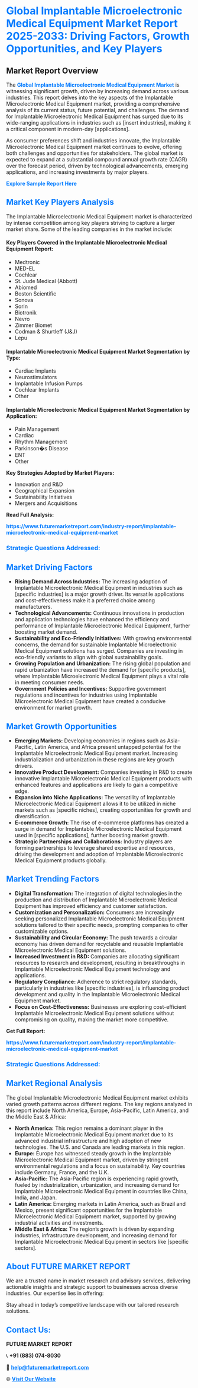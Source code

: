 <h1 style="color: #007BFF;">Global Implantable Microelectronic Medical Equipment Market Report 2025-2033: Driving Factors, Growth Opportunities, and Key Players</h1>

<section id="overview">
<h2>Market Report Overview</h2>
<p>The <a href="https://www.futuremarketreport.com/industry-report/implantable-microelectronic-medical-equipment-market" style="color: #007BFF; text-decoration: none;"><strong>Global Implantable Microelectronic Medical Equipment Market</strong></a> is witnessing significant growth, driven by increasing demand across various industries. This report delves into the key aspects of the Implantable Microelectronic Medical Equipment market, providing a comprehensive analysis of its current status, future potential, and challenges. The demand for Implantable Microelectronic Medical Equipment has surged due to its wide-ranging applications in industries such as [insert industries], making it a critical component in modern-day [applications].</p>
<p>As consumer preferences shift and industries innovate, the Implantable Microelectronic Medical Equipment market continues to evolve, offering both challenges and opportunities for stakeholders. The global market is expected to expand at a substantial compound annual growth rate (CAGR) over the forecast period, driven by technological advancements, emerging applications, and increasing investments by major players.</p>
</section>

<section id="overview">
<p><a href="https://www.futuremarketreport.com/request-sample/reportId=79907" style="color: #007BFF; text-decoration: none;"><strong>Explore Sample Report Here</strong></a></p>
</section>

<section id="key-players">
<h2 style="color: #007BFF;">Market Key Players Analysis</h2>
<p>The Implantable Microelectronic Medical Equipment market is characterized by intense competition among key players striving to capture a larger market share. Some of the leading companies in the market include:</p>
<h4>Key Players Covered in the Implantable Microelectronic Medical Equipment Report:</h4>
<ul><li>Medtronic</li><li>MED-EL</li><li>Cochlear</li><li>St. Jude Medical (Abbott)</li><li>Abiomed</li><li>Boston Scientific</li><li>Sonova</li><li>Sorin</li><li>Biotronik</li><li>Nevro</li><li>Zimmer Biomet</li><li>Codman &amp; Shurtleff (J&amp;J)</li><li>Lepu</li></ul>
<h4>Implantable Microelectronic Medical Equipment Market Segmentation by Type:</h4>
<ul><li>Cardiac Implants</li><li>Neurostimulators</li><li>Implantable Infusion Pumps</li><li>Cochlear Implants</li><li>Other</li></ul>

<h4>Implantable Microelectronic Medical Equipment Market Segmentation by Application:</h4>
<ul><li>Pain Management</li><li>Cardiac</li><li>Rhythm Management</li><li>Parkinson�s Disease</li><li>ENT</li><li>Other</li></ul>
<p><strong>Key Strategies Adopted by Market Players:</strong></p>
<ul>
<li>Innovation and R&D</li>
<li>Geographical Expansion</li>
<li>Sustainability Initiatives</li>
<li>Mergers and Acquisitions</li>
</ul>
</section>

<section>
<p><strong>Read Full Analysis: </strong></p><a href="https://www.futuremarketreport.com/industry-report/implantable-microelectronic-medical-equipment-market" style="color: #007BFF; text-decoration: none;"><strong>https://www.futuremarketreport.com/industry-report/implantable-microelectronic-medical-equipment-market</strong></a>
<h3 style="color: #007BFF;">Strategic Questions Addressed:</h3>
</section>

<section id="driving-factors">
<h2 style="color: #007BFF;">Market Driving Factors</h2>
<ul>
<li><strong>Rising Demand Across Industries:</strong> The increasing adoption of Implantable Microelectronic Medical Equipment in industries such as [specific industries] is a major growth driver. Its versatile applications and cost-effectiveness make it a preferred choice among manufacturers.</li>
<li><strong>Technological Advancements:</strong> Continuous innovations in production and application technologies have enhanced the efficiency and performance of Implantable Microelectronic Medical Equipment, further boosting market demand.</li>
<li><strong>Sustainability and Eco-Friendly Initiatives:</strong> With growing environmental concerns, the demand for sustainable Implantable Microelectronic Medical Equipment solutions has surged. Companies are investing in eco-friendly variants to align with global sustainability goals.</li>
<li><strong>Growing Population and Urbanization:</strong> The rising global population and rapid urbanization have increased the demand for [specific products], where Implantable Microelectronic Medical Equipment plays a vital role in meeting consumer needs.</li>
<li><strong>Government Policies and Incentives:</strong> Supportive government regulations and incentives for industries using Implantable Microelectronic Medical Equipment have created a conducive environment for market growth.</li>
</ul>
</section>

<section id="growth-opportunities">
<h2 style="color: #007BFF;">Market Growth Opportunities</h2>
<ul>
<li><strong>Emerging Markets:</strong> Developing economies in regions such as Asia-Pacific, Latin America, and Africa present untapped potential for the Implantable Microelectronic Medical Equipment market. Increasing industrialization and urbanization in these regions are key growth drivers.</li>
<li><strong>Innovative Product Development:</strong> Companies investing in R&D to create innovative Implantable Microelectronic Medical Equipment products with enhanced features and applications are likely to gain a competitive edge.</li>
<li><strong>Expansion into Niche Applications:</strong> The versatility of Implantable Microelectronic Medical Equipment allows it to be utilized in niche markets such as [specific niches], creating opportunities for growth and diversification.</li>
<li><strong>E-commerce Growth:</strong> The rise of e-commerce platforms has created a surge in demand for Implantable Microelectronic Medical Equipment used in [specific applications], further boosting market growth.</li>
<li><strong>Strategic Partnerships and Collaborations:</strong> Industry players are forming partnerships to leverage shared expertise and resources, driving the development and adoption of Implantable Microelectronic Medical Equipment products globally.</li>
</ul>
</section>

<section id="trending-factors">
<h2 style="color: #007BFF;">Market Trending Factors</h2>
<ul>
<li><strong>Digital Transformation:</strong> The integration of digital technologies in the production and distribution of Implantable Microelectronic Medical Equipment has improved efficiency and customer satisfaction.</li>
<li><strong>Customization and Personalization:</strong> Consumers are increasingly seeking personalized Implantable Microelectronic Medical Equipment solutions tailored to their specific needs, prompting companies to offer customizable options.</li>
<li><strong>Sustainability and Circular Economy:</strong> The push towards a circular economy has driven demand for recyclable and reusable Implantable Microelectronic Medical Equipment solutions.</li>
<li><strong>Increased Investment in R&D:</strong> Companies are allocating significant resources to research and development, resulting in breakthroughs in Implantable Microelectronic Medical Equipment technology and applications.</li>
<li><strong>Regulatory Compliance:</strong> Adherence to strict regulatory standards, particularly in industries like [specific industries], is influencing product development and quality in the Implantable Microelectronic Medical Equipment market.</li>
<li><strong>Focus on Cost-Effectiveness:</strong> Businesses are exploring cost-efficient Implantable Microelectronic Medical Equipment solutions without compromising on quality, making the market more competitive.</li>
</ul>
</section>

<section>
<p><strong>Get Full Report: </strong></p><a href="https://www.futuremarketreport.com/industry-report/implantable-microelectronic-medical-equipment-market" style="color: #007BFF; text-decoration: none;"><strong>https://www.futuremarketreport.com/industry-report/implantable-microelectronic-medical-equipment-market</strong></a>
<h3 style="color: #007BFF;">Strategic Questions Addressed:</h3>
</section>


<section id="regional-analysis">
<h2 style="color: #007BFF;">Market Regional Analysis</h2>
<p>The global Implantable Microelectronic Medical Equipment market exhibits varied growth patterns across different regions. The key regions analyzed in this report include North America, Europe, Asia-Pacific, Latin America, and the Middle East & Africa:</p>
<ul>
<li><strong>North America:</strong> This region remains a dominant player in the Implantable Microelectronic Medical Equipment market due to its advanced industrial infrastructure and high adoption of new technologies. The U.S. and Canada are leading markets in this region.</li>
<li><strong>Europe:</strong> Europe has witnessed steady growth in the Implantable Microelectronic Medical Equipment market, driven by stringent environmental regulations and a focus on sustainability. Key countries include Germany, France, and the U.K.</li>
<li><strong>Asia-Pacific:</strong> The Asia-Pacific region is experiencing rapid growth, fueled by industrialization, urbanization, and increasing demand for Implantable Microelectronic Medical Equipment in countries like China, India, and Japan.</li>
<li><strong>Latin America:</strong> Emerging markets in Latin America, such as Brazil and Mexico, present significant opportunities for the Implantable Microelectronic Medical Equipment market, supported by growing industrial activities and investments.</li>
<li><strong>Middle East & Africa:</strong> The region’s growth is driven by expanding industries, infrastructure development, and increasing demand for Implantable Microelectronic Medical Equipment in sectors like [specific sectors].</li>
</ul>
</section>

<footer>
<h2 style="color: #007BFF;">About FUTURE MARKET REPORT</h2>
<p>We are a trusted name in market research and advisory services, delivering actionable insights and strategic support to businesses across diverse industries. Our expertise lies in offering:</p>

<p>Stay ahead in today’s competitive landscape with our tailored research solutions.</p>

<h2 style="color: #007BFF;">Contact Us:</h2>
<p><strong>FUTURE MARKET REPORT</strong></p>
<p>📞 <strong>+91 (883) 074-8030</strong></p>
<p>📧 <strong><a href="mailto:help@futuremarketreport.com" style="color: #007BFF;">help@futuremarketreport.com</a></strong></p>
<p>🌐 <strong><a href="https://www.futuremarketreport.com/" style="color: #007BFF;">Visit Our Website</a></strong></p>
</footer>